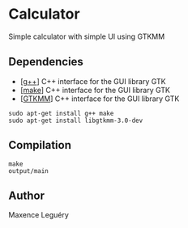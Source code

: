 # Calculator

Simple calculator with simple UI using GTKMM

## Dependencies

* [[g++](https://gcc.gnu.org/)] C++ interface for the GUI library GTK
* [[make](https://www.gnu.org/software/make/)] C++ interface for the GUI library GTK
* [[GTKMM](https://gtkmm.org/en/index.html)] C++ interface for the GUI library GTK

```
sudo apt-get install g++ make
sudo apt-get install libgtkmm-3.0-dev
```

## Compilation

```
make
output/main
```

## Author

Maxence Leguéry